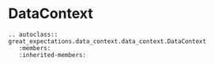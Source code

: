 # DataContext

```{eval-rst}
.. autoclass:: great_expectations.data_context.data_context.DataContext
   :members:
   :inherited-members:

```